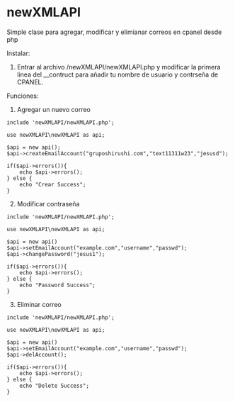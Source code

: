 # newXMLAPI
Simple clase para agregar, modificar y elimianar correos en cpanel desde php

Instalar:
1. Entrar al archivo /newXMLAPI/newXMLAPI.php y modificar la primera linea del __contruct para añadir tu nombre de usuario y contrseña de CPANEL.

Funciones:
1. Agregar un nuevo correo

```
include 'newXMLAPI/newXMLAPI.php';

use newXMLAPI\newXMLAPI as api;

$api = new api();
$api->createEmailAccount("gruposhirushi.com","text11311w23","jesusd");

if($api->errors()){
    echo $api->errors();
} else {
    echo "Crear Success";
}
```
2. Modificar contraseña
```
include 'newXMLAPI/newXMLAPI.php';

use newXMLAPI\newXMLAPI as api;

$api = new api()
$api->setEmailAccount("example.com","username","passwd");
$api->changePassword("jesus1");

if($api->errors()){
    echo $api->errors();
} else {
    echo "Password Success";
}
```
3. Eliminar correo
```
include 'newXMLAPI/newXMLAPI.php';

use newXMLAPI\newXMLAPI as api;

$api = new api()
$api->setEmailAccount("example.com","username","passwd");
$api->delAccount();

if($api->errors()){
    echo $api->errors();
} else {
    echo "Delete Success";
}
```

